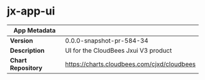 # jx-app-ui

|App Metadata||
|---|---|
| **Version** | 0.0.0-snapshot-pr-584-34 |
| **Description** | UI for the CloudBees Jxui V3 product |
| **Chart Repository** | https://charts.cloudbees.com/cjxd/cloudbees |
